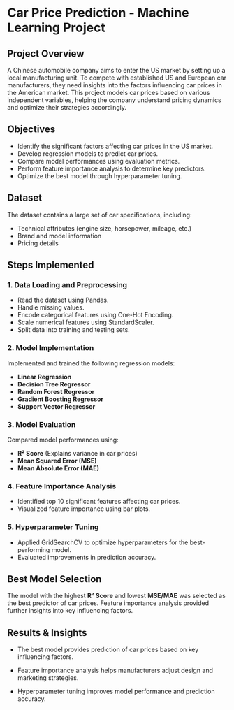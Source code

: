 # Car Price Prediction - Machine Learning Project

## Project Overview
A Chinese automobile company aims to enter the US market by setting up a local manufacturing unit. To compete with established US and European car manufacturers, they need insights into the factors influencing car prices in the American market. This project models car prices based on various independent variables, helping the company understand pricing dynamics and optimize their strategies accordingly.

## Objectives
- Identify the significant factors affecting car prices in the US market.
- Develop regression models to predict car prices.
- Compare model performances using evaluation metrics.
- Perform feature importance analysis to determine key predictors.
- Optimize the best model through hyperparameter tuning.

## Dataset
The dataset contains a large set of car specifications, including:
- Technical attributes (engine size, horsepower, mileage, etc.)
- Brand and model information
- Pricing details


## Steps Implemented
### 1. Data Loading and Preprocessing
- Read the dataset using Pandas.
- Handle missing values.
- Encode categorical features using One-Hot Encoding.
- Scale numerical features using StandardScaler.
- Split data into training and testing sets.

### 2. Model Implementation
Implemented and trained the following regression models:
- **Linear Regression**
- **Decision Tree Regressor**
- **Random Forest Regressor**
- **Gradient Boosting Regressor**
- **Support Vector Regressor**

### 3. Model Evaluation
Compared model performances using:
- **R² Score** (Explains variance in car prices)
- **Mean Squared Error (MSE)**
- **Mean Absolute Error (MAE)**

### 4. Feature Importance Analysis
- Identified top 10 significant features affecting car prices.
- Visualized feature importance using bar plots.

### 5. Hyperparameter Tuning
- Applied GridSearchCV to optimize hyperparameters for the best-performing model.
- Evaluated improvements in prediction accuracy.

## Best Model Selection
The model with the highest **R² Score** and lowest **MSE/MAE** was selected as the best predictor of car prices. Feature importance analysis provided further insights into key influencing factors.


## Results & Insights
- The best model provides prediction of car prices based on key influencing factors.

- Feature importance analysis helps manufacturers adjust design and marketing strategies.

- Hyperparameter tuning improves model performance and prediction accuracy.
